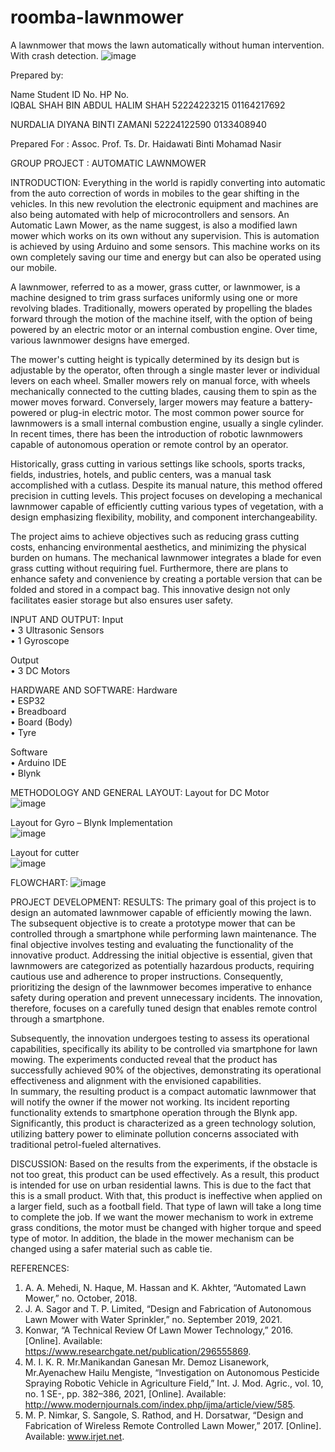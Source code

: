 # roomba-lawnmower
A lawnmower that mows the lawn automatically without human intervention. With crash detection.
![image](https://github.com/iqblshh/roomba-lawnmower/assets/108766437/59eb2113-8bb8-47ea-a0ab-0fa5be4a9314)


Prepared by:  
  
Name  	                         Student ID No.  	HP No.  
IQBAL SHAH BIN ABDUL HALIM SHAH  52224223215      01164217692 
 
NURDALIA DIYANA BINTI ZAMANI     52224122590      0133408940  
  
Prepared For : Assoc. Prof. Ts. Dr. Haidawati Binti Mohamad Nasir  
 
GROUP  PROJECT  : AUTOMATIC LAWNMOWER 
 
INTRODUCTION: 
Everything in the world is rapidly converting into automatic from the auto correction of words in mobiles to the gear shifting in the vehicles. In this new revolution the electronic equipment and machines are also being automated with help of microcontrollers and sensors. An Automatic Lawn Mower, as the name suggest, is also a modified lawn mower which works on its own without any supervision. This is automation is achieved by using Arduino and some sensors. This machine works on its own completely saving our time and energy but can also be operated using our mobile.  
 
A lawnmower, referred to as a mower, grass cutter, or lawnmower, is a machine designed to trim grass surfaces uniformly using one or more revolving blades. Traditionally, mowers operated by propelling the blades forward through the motion of the machine itself, with the option of being powered by an electric motor or an internal combustion engine. Over time, various lawnmower designs have emerged.  
 
The mower's cutting height is typically determined by its design but is adjustable by the operator, often through a single master lever or individual levers on each wheel. Smaller mowers rely on manual force, with wheels mechanically connected to the cutting blades, causing them to spin as the mower moves forward. Conversely, larger mowers may feature a battery-powered or plug-in electric motor. The most common power source for lawnmowers is a small internal combustion engine, usually a single cylinder. In recent times, there has been the introduction of robotic lawnmowers capable of autonomous operation or remote control by an operator.  
 
Historically, grass cutting in various settings like schools, sports tracks, fields, industries, hotels, and public centers, was a manual task accomplished with a cutlass. Despite its manual nature, this method offered precision in cutting levels. This project focuses on developing a mechanical lawnmower capable of efficiently cutting various types of vegetation, with a design emphasizing flexibility, mobility, and component interchangeability.  
 
The project aims to achieve objectives such as reducing grass cutting costs, enhancing environmental aesthetics, and minimizing the physical burden on humans. The mechanical lawnmower integrates a blade for even grass cutting without requiring fuel. Furthermore, there are plans to enhance safety and convenience by creating a portable version that can be folded and stored in a compact bag. This innovative design not only facilitates easier storage but also ensures user safety.  

   
INPUT AND OUTPUT:
Input  
•	3 Ultrasonic Sensors  
•	1 Gyroscope  
  
Output  
•	3 DC Motors  
  
  
HARDWARE AND SOFTWARE:
Hardware  
•	ESP32  
•	Breadboard  
•	Board (Body)  
•	Tyre  
  
Software  
•	Arduino IDE  
•	Blynk  

  
METHODOLOGY AND GENERAL LAYOUT:
Layout for DC Motor  
![image](https://github.com/iqblshh/roomba-lawnmower/assets/108766437/8442dd45-2c3b-4812-8379-5b15eb83ea92)

Layout for Gyro – Blynk Implementation  
![image](https://github.com/iqblshh/roomba-lawnmower/assets/108766437/a947b3c8-cfda-4cd7-8f27-543ef2bc430b)

Layout for cutter  
![image](https://github.com/iqblshh/roomba-lawnmower/assets/108766437/0b0d6536-15e3-4e54-a7af-bcccc9b569e7)


FLOWCHART: 
![image](https://github.com/iqblshh/roomba-lawnmower/assets/108766437/275598f8-e56a-47d0-86e9-2e0f309afb88)


PROJECT DEVELOPMENT: 
RESULTS: 
The primary goal of this project is to design an automated lawnmower capable of efficiently mowing the lawn. The subsequent objective is to create a prototype mower that can be controlled through a smartphone while performing lawn maintenance. The final objective involves testing and evaluating the functionality of the innovative product.  Addressing the initial objective is essential, given that lawnmowers are categorized as potentially hazardous products, requiring cautious use and adherence to proper instructions.   Consequently, prioritizing the design of the lawnmower becomes imperative to enhance safety during operation and prevent unnecessary incidents. The innovation, therefore, focuses on a carefully tuned design that enables remote control through a smartphone.  
  
Subsequently, the innovation undergoes testing to assess its operational capabilities, specifically its ability to be controlled via smartphone for lawn mowing. The experiments conducted reveal that the product has successfully achieved 90% of the objectives, demonstrating its operational effectiveness and alignment with the envisioned capabilities.  
In summary, the resulting product is a compact automatic lawnmower that will notify the owner if the mower not working. Its incident reporting functionality extends to smartphone operation through the Blynk app. Significantly, this product is characterized as a green technology solution, utilizing battery power to eliminate pollution concerns associated with traditional petrol-fueled alternatives.  
 
DISCUSSION: 
Based on the results from the experiments, if the obstacle is not too great, this product can be used effectively. As a result, this product is intended for use on urban residential lawns. This is due to the fact that this is a small product. With that, this product is ineffective when applied on a larger field, such as a football field. That type of lawn will take a long time to complete the job. If we want the mower mechanism to work in extreme grass conditions, the motor must be changed with higher torque and speed type of motor. In addition, the blade in the mower mechanism can be changed using a safer material such as cable tie.  


REFERENCES: 
1.	A. A. Mehedi, N. Haque, M. Hassan and K. Akhter, “Automated Lawn Mower,” no. October, 2018. 
2.	J. A. Sagor and T. P. Limited, “Design and Fabrication of Autonomous Lawn Mower with Water Sprinkler,” no. September 2019, 2021. 
3.	Konwar, “A Technical Review Of Lawn Mower Technology,” 2016. [Online]. Available: https://www.researchgate.net/publication/296555869. 
4.	M. I. K. R. Mr.Manikandan Ganesan Mr. Demoz Lisanework, Mr.Ayenachew Hailu 
Mengiste, “Investigation on Autonomous Pesticide Spraying Robotic Vehicle in Agriculture Field,” Int. J. Mod. Agric., vol. 10, no. 1 SE-, pp. 382–386, 2021, [Online]. Available: http://www.modernjournals.com/index.php/ijma/article/view/585. 
5.	M. P. Nimkar, S. Sangole, S. Rathod, and H. Dorsatwar, “Design and Fabrication of 
Wireless Remote Controlled Lawn Mower,” 2017. [Online]. Available: www.irjet.net. 

